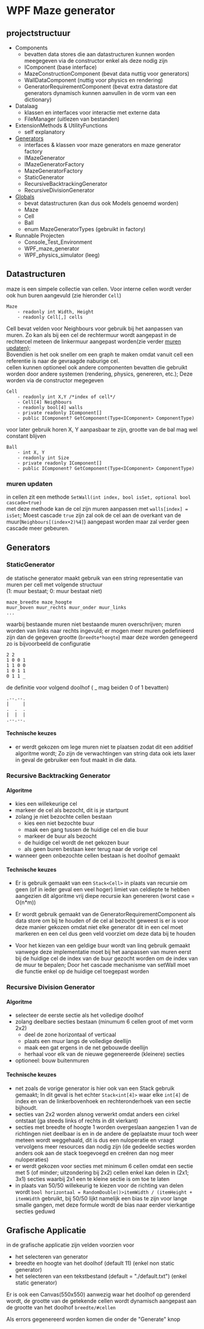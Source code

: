 # WPF Maze generator

## projectstructuur
- Components
	- bevatten data stores die aan datastructuren kunnen worden meegegeven via de constructor enkel als deze nodig zijn
	- IComponent (base interface)
	- MazeConstructionComponent (bevat data nuttig voor generators)
	- WallDataComponent (nuttig voor physics en rendering)
	- GeneratorRequirementComponent (bevat extra datastore dat generators dynamisch kunnen aanvullen in de vorm van een dictionary)
- Datalaag
	- klassen en interfaces voor interactie met externe data
	- FileManager (uitlezen van bestanden)
- ExtensionMethods & UtilityFunctions
	- self explanatory 
- [Generators](Generators)
	- interfaces & klassen voor maze generators en maze generator factory
	- IMazeGenerator
	- IMazeGeneratorFactory
	- MazeGeneratorFactory
	- StaticGenerator
	- RecursiveBacktrackingGenerator
	- RecursiveDivisionGenerator
- [Globals](Datastructuren)
	- bevat datastructuren (kan dus ook Models genoemd worden)
	- Maze
	- Cell
	- Ball
	- enum MazeGeneratorTypes (gebruikt in factory)
- Runnable Projecten
	- Console_Test_Environment
	- WPF_maze_generator
	- WPF_physics_simulator (leeg)

## Datastructuren
maze is een simpele collectie van cellen. Voor interne cellen wordt verder ook hun buren aangevuld (zie hieronder `Cell`)
```
Maze
	- readonly int Width, Height
	- readonly Cell[,] cells
```

Cell bevat velden voor Neighbours voor gebruik bij het aanpassen van muren.
Zo kan als bij een cel de rechtermuur wordt aangepast in de rechtercel meteen de linkermuur aangepast worden(zie verder [muren updaten](#muren-updaten));  
Bovendien is het ook sneller om een graph te maken omdat vanuit cell een referentie is naar de gevraagde naburige cel. \
cellen kunnen optioneel ook andere componenten bevatten die gebruikt worden door andere systemen (rendering, physics, genereren, etc.);
Deze worden via de constructor megegeven
```
Cell
	- readonly int X,Y /*index of cell*/
	- Cell[4] Neighbours
	- readonly bool[4] walls
	- private readonly IComponent[]
	- public IComponent? GetComponent(Type<IComponent> ComponentType)
```

voor later gebruik horen X, Y aanpasbaar te zijn, grootte van de bal mag wel constant blijven
```
Ball
	- int X, Y
	- readonly int Size
	- private readonly IComponent[]
	- public IComponent? GetComponent(Type<IComponent> ComponentType)
```

### muren updaten

in cellen zit een methode `SetWall(int index, bool isSet, optional bool cascade=true)`  
met deze methode kan de cel zijn muren aanpassen met `walls[index] = isSet`;
Moest cascade `true` zijn zal ook de cel aan de overkant van de muur(`Neighbours[(index+2)%4]`) aangepast worden maar zal verder geen cascade meer gebeuren.

## Generators

### StaticGenerator
de statische generator maakt gebruik van een string representatie van muren per cell met volgende structuur  
(1: muur bestaat; 0: muur bestaat niet)
```
maze_breedte maze_hoogte  
muur_boven muur_rechts muur_onder muur_links   
...  
```
waarbij bestaande muren niet bestaande muren overschrijven; muren worden van links naar rechts ingevuld;
er mogen meer muren gedefinieerd zijn dan de gegeven grootte (`breedte*hoogte`) maar deze worden genegeerd
zo is bijvoorbeeld de configuratie
```
2 2
1 0 0 1
1 1 0 0
1 0 1 1
0 1 1 _
```
de definitie voor volgend doolhof ( _ mag beiden 0 of 1 bevatten)
```
.--.--.
|     |
.  .  .
|  |  |
.--.--.
```

#### Technische keuzes
- er werdt gekozen om lege muren niet te plaatsen zodat dit een additief algoritme wordt;
  Zo zijn de verwachtingen van string data ook iets laxer in geval de gebruiker een fout maakt in die data.


### Recursive Backtracking Generator

#### Algoritme

- kies een willekeurige cel
- markeer de cel als bezocht, dit is je startpunt
- zolang je niet bezochte cellen bestaan
  - kies een niet bezochte buur
  - maak een gang tussen de huidige cel en die buur
  - markeer de buur als bezocht
  - de huidige cel wordt de net gekozen buur
  - als geen buren bestaan keer terug naar de vorige cel
- wanneer geen onbezochte cellen bestaan is het doolhof gemaakt

#### Technische keuzes
- Er is gebruik gemaakt van een `Stack<Cell>` in plaats van recursie om geen (of in ieder geval een veel hoger)
 limiet van celdiepte te hebben aangezien dit algoritme vrij diepe recursie kan genereren (worst case = O(n*m))

- Er wordt gebruik gemaakt van de GeneratorRequirementComponent als data store om bij te houden of de cel al bezocht geweest is
  er is voor deze manier gekozen omdat niet elke generator dit in een cel moet markeren en een cel dus geen veld voorziet om deze data bij te houden

- Voor het kiezen van een geldige buur wordt van linq gebruik gemaakt vanwege deze implementatie moet bij het aanpassen van muren eerst bij
  de huidige cel de index van de buur gezocht worden om de index van de muur te bepalen; Door het cascade mechanisme van setWall moet die functie enkel op de huidige cel toegepast worden

### Recursive Division Generator

#### Algoritme
- selecteer de eerste sectie als het volledige doolhof
- zolang deelbare secties bestaan (minumum 6 cellen groot of met vorm 2x2)
  - deel de zone horizontaal of verticaal
  - plaats een muur langs de volledige deellijn
  - maak een gat ergens in de net gebouwde deellijn
  - herhaal voor elk van de nieuwe gegenereerde (kleinere) secties
- optioneel: bouw buitenmuren

#### Technische keuzes

- net zoals de vorige generator is hier ook van een Stack gebruik gemaakt;
  In dit geval is het echter `Stack<int[4]>` waar elke `int[4]` de index en van de linkerbovenhoek en rechteronderhoek van een sectie bijhoudt.
- secties van 2x2 worden alsnog verwerkt omdat anders een cirkel ontstaat (ga steeds links of rechts in dit vierkant)
- secties met breedte of hoogte 1 worden overgeslaan aangezien 1 van de richtingen niet deelbaar is en in de andere de geplaatste muur toch weer meteen wordt weggehaald,
  dit is dus een nuloperatie en vraagt vervolgens meer resources dan nodig zijn (de gedeelde secties worden anders ook aan de stack toegevoegd en creëren dan nog meer nuloperaties)
- er werdt gekozen voor secties met minimum 6 cellen omdat een sectie met 5 (of minder; uitzondering bij 2x2) cellen enkel kan delen in (2x1; 3x1) secties
  waarbij 2x1 een te kleine sectie is om toe te laten
- in plaats van 50/50 willekeurig te kiezen voor de richting van delen wordt `bool horizontaal = RandomDouble()>itemWidth / (itemHeight + itemWidth`
  gebruikt, bij 50/50 lijkt namelijk een bias te zijn voor lange smalle gangen, met deze formule wordt de bias naar eerder vierkantige secties geduwd

## Grafische Applicatie

in de grafische applicatie zijn velden voorzien voor
- het selecteren van generator
- breedte en hoogte van het doolhof (default 11) (enkel non static generator)
- het selecteren van een tekstbestand (default = "./default.txt") (enkel static generator)

Er is ook een Canvas(550x550) aanwezig waar het doolhof op gerenderd wordt,
de grootte van de getekende cellen wordt dynamisch aangepast aan de grootte van het doolhof `breedte/#cellen`

Als errors gegenereerd worden komen die onder de "Generate" knop